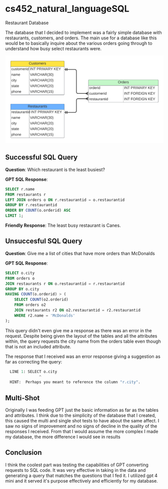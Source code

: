 # cs452_natural_languageSQL
Restaurant Database

The database that I decided to implement was a fairly simple database with restaurants, customers, and orders. The main use for a database like this would be to basically inquire about the various orders going through to understand how busy select restaurants were.

<img src="schema.png">

## Successful SQL Query
**Question**: Which restaurant is the least busiest?

**GPT SQL Response**:
```sql
SELECT r.name
FROM restaurants r
LEFT JOIN orders o ON r.restaurantid = o.restaurantid
GROUP BY r.restaurantid
ORDER BY COUNT(o.orderid) ASC
LIMIT 1;
```

**Friendly Response**: The least busy restaurant is Canes.

## Unsuccesful SQL Query
**Question**: Give me a list of cities that have more orders than McDonalds

**GPT SQL Response**:
```sql
SELECT o.city
FROM orders o
JOIN restaurants r ON o.restaurantid = r.restaurantid
GROUP BY o.city
HAVING COUNT(o.orderid) > (
    SELECT COUNT(o2.orderid)
    FROM orders o2
    JOIN restaurants r2 ON o2.restaurantid = r2.restaurantid
    WHERE r2.name = 'McDonalds'
);
```

This query didn't even give me a response as there was an error in the request. Despite being given the layout of the tables and all the attributes within, the query requests the city name from the orders table even though that is not an included attribute.

The response that I received was an error response giving a suggestion as far as correcting the query:
```python
  LINE 1: SELECT o.city
               ^
  HINT:  Perhaps you meant to reference the column "r.city".
```

## Multi-Shot
Originally I was feeding GPT just the basic information as far as the tables and attributes. I think due to the simplicity of the database that I created, this caused the multi and single shot tests to have about the same affect. I saw no signs of improvement and no signs of decline in the quality of the responses I received. From that I would assume the more complex I made my database, the more difference I would see in results

## Conclusion
I think the coolest part was testing the capabilities of GPT converting requests to SQL code. It was very effective in taking in the data and generating a query that matches the questions that I fed it. I utilized gpt 4 mini and it served it's purpose effectively and efficiently for my database.

